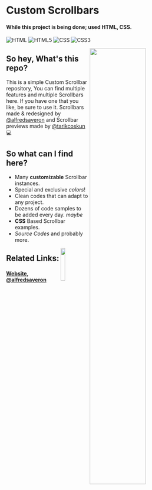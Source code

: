 <h1>Custom Scrollbars</h2>
<h4 align="left">While this project is being done; used HTML, CSS.</h4>
<p align="left">
  <img alt="HTML" src="https://img.shields.io/badge/HTML-239120?style=for-the-badge&logo=html5&logoColor=white"/>
  <img alt="HTML5" src="https://img.shields.io/badge/HTML5-E34F26?style=for-the-badge&logo=html5&logoColor=white"/>
  <img alt="CSS" src="https://img.shields.io/badge/CSS-239120?&style=for-the-badge&logo=css3&logoColor=white"/>
<img alt="CSS3" src="https://img.shields.io/badge/CSS3-1572B6?style=for-the-badge&logo=css3&logoColor=white"/>
</p>

<img width="55%" align="right" src="https://cdn.discordapp.com/attachments/745937151094423642/851521736481964052/scrolls.png">

<h2>So hey, What's this repo?</h2>
This is a simple Custom Scrollbar repository, You can find multiple features and multiple Scrollbars here. If you have one that you like, be sure to use it. Scrollbars made & redesigned by <a href="https://github.com/alfredsaveron">@alfredsaveron</a> and Scrollbar previews made by <a href="https://github.com/tarikcoskun">@tarikcoskun</a> 💻

## So what can I find here?
- Many **customizable** Scrollbar instances.
- Special and exclusive *colors*!
- Clean codes that can adapt to any project.
- Dozens of code samples to be added every day. *maybe*
- **CSS** Based Scrollbar examples.
- *Source Codes* and probably more.

<img width="15%" align="right" src="https://cdn.discordapp.com/attachments/831447689274851339/851523678591254589/68747470733a2f2f656d6f6a6970656469612d75732e73332e6475616c737461636b2e75732d776573742d312e616d617a6f.png">

<h2 align="left">Related Links:</h2>
<h4 align="left"> <a href="https://alfsaveron.me">Website</a>, <a href="https://github.com/alfredsaveron">@alfredsaveron</a>
